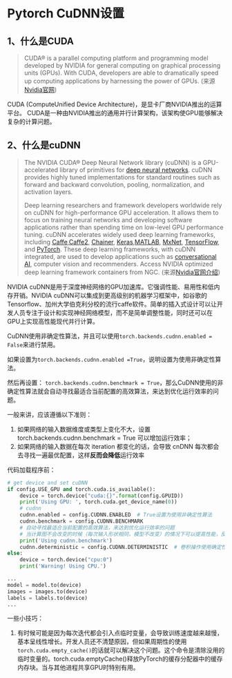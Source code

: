 # Pytorch CuDNN设置

## 1、什么是CUDA

> CUDA® is a parallel computing platform and programming model developed by NVIDIA for general computing on graphical processing units (GPUs). With CUDA, developers are able to dramatically speed up computing applications by harnessing the power of GPUs.    (来源[Nvidia官网](https://developer.nvidia.com/cuda-zone))

CUDA (ComputeUnified Device Architecture)，是显卡厂商NVIDIA推出的运算平台。 CUDA是一种由NVIDIA推出的通用并行计算架构，该架构使GPU能够解决复杂的计算问题。

## 2、什么是cuDNN

>  The NVIDIA CUDA® Deep Neural Network library (cuDNN) is a GPU-accelerated library of primitives for [deep neural networks](https://developer.nvidia.com/deep-learning). cuDNN provides highly tuned implementations for standard routines such as forward and backward convolution, pooling, normalization, and activation layers.
>
> Deep learning researchers and framework developers worldwide rely on cuDNN for high-performance GPU acceleration. It allows them to focus on training neural networks and developing software applications rather than spending time on low-level GPU performance tuning. cuDNN accelerates widely used deep learning frameworks, including [Caffe](http://caffe.berkeleyvision.org/),[Caffe2](https://www.caffe2.ai/), [Chainer](https://chainer.org/), [Keras](https://keras.io/),[MATLAB](https://www.mathworks.com/solutions/deep-learning.html), [MxNet](https://mxnet.incubator.apache.org/), [TensorFlow](https://www.tensorflow.org/), and [PyTorch](http://pytorch.org/). These deep learning frameworks, with cuDNN integrated, are used to develop applications such as [conversational AI](https://developer.nvidia.com/conversational-ai), computer vision and recommenders. Access NVIDIA optimized deep learning framework containers from NGC.   (来源[Nvidia官网介绍](https://developer.nvidia.com/cudnn))

NVIDIA cuDNN是用于深度神经网络的GPU加速库。它强调性能、易用性和低内存开销。NVIDIA cuDNN可以集成到更高级别的机器学习框架中，如谷歌的Tensorflow、加州大学伯克利分校的流行caffe软件。简单的插入式设计可以让开发人员专注于设计和实现神经网络模型，而不是简单调整性能，同时还可以在GPU上实现高性能现代并行计算。

CuDNN使用非确定性算法，并且可以使用`torch.backends.cudnn.enabled = False`来进行禁用。

如果设置为`torch.backends.cudnn.enabled =True`，说明设置为使用非确定性算法。

然后再设置：  `torch.backends.cudnn.benchmark = True`，那么CuDNN使用的非确定性算法就会自动寻找最适合当前配置的高效算法，来达到优化运行效率的问题。

一般来讲，应该遵循以下准则：

1. 如果网络的输入数据维度或类型上变化不大，设置 torch.backends.cudnn.benchmark = True 可以增加运行效率；
2. 如果网络的输入数据在每次 iteration 都变化的话，会导致 cnDNN 每次都会去寻找一遍最优配置，这样**反而会降低**运行效率



代码加载程序前：

```python
# get device and set cuDNN
if config.USE_GPU and torch.cuda.is_available():
    device = torch.device("cuda:{}".format(config.GPUID))
    print('Using GPU: ', torch.cuda.get_device_name(0))
    # cudnn
    cudnn.enabled = config.CUDNN.ENABLED  # True设置为使用非确定性算法
    cudnn.benchmark = config.CUDNN.BENCHMARK
    # 自动寻找最适合当前配置的高效算法，来达到优化运行效率的问题
    # 当计算图不会改变的时候（每次输入形状相同，模型不改变）的情况下可以提高性能，反之则降低性能
    print('Using cudnn.benchmark')
    cudnn.deterministic = config.CUDNN.DETERMINISTIC  # 卷积操作使用确定性算法，可复线
else:
    device = torch.device("cpu:0")
    print('Warning! Using CPU.')

...
model = model.to(device)
images = images.to(device)
labels = labels.to(device)
...
```



一些小技巧：

1. 有时候可能是因为每次迭代都会引入点临时变量，会导致训练速度越来越慢，基本呈线性增长。开发人员还不清楚原因，但如果周期性的使用`torch.cuda.empty_cache()`的话就可以解决这个问题。这个命令是清除没用的临时变量的。torch.cuda.emptyCache()释放PyTorch的缓存分配器中的缓存内存块。当与其他进程共享GPU时特别有用。